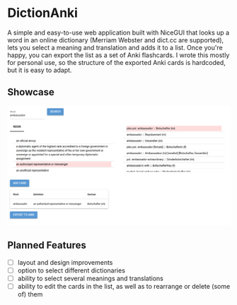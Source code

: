 # DictionAnki
A simple and easy-to-use web application built with NiceGUI that looks up a word in an online dictionary (Merriam Webster and dict.cc are supported), lets you select a meaning and translation and adds it to a list. Once you're happy, you can export the list as a set of Anki flashcards. I wrote this mostly for personal use, so the structure of the exported Anki cards is hardcoded, but it is easy to adapt.

## Showcase
![](res/application.png)

## Planned Features
- [ ] layout and design improvements
- [ ] option to select different dictionaries
- [ ] ability to select several meanings and translations
- [ ] ability to edit the cards in the list, as well as to rearrange or delete (some of) them